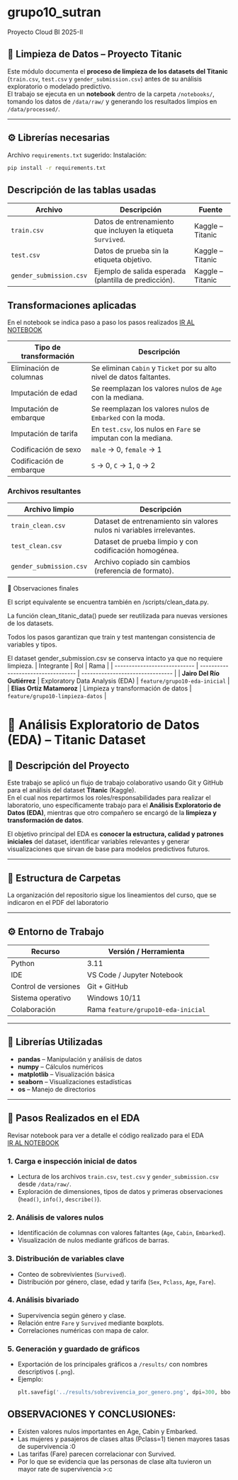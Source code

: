 # grupo10_sutran
Proyecto Cloud BI 2025-II

## 🧹 Limpieza de Datos – Proyecto Titanic

Este módulo documenta el **proceso de limpieza de los datasets del Titanic** (`train.csv`, `test.csv` y `gender_submission.csv`) antes de su análisis exploratorio o modelado predictivo.  
El trabajo se ejecuta en un **notebook** dentro de la carpeta `/notebooks/`, tomando los datos de `/data/raw/` y generando los resultados limpios en `/data/processed/`.

---

## ⚙️ Librerías necesarias

Archivo `requirements.txt` sugerido:
Instalación:
```bash
pip install -r requirements.txt
```

## Descripción de las tablas usadas

| Archivo                 | Descripción                                                 | Fuente           |
| ----------------------- | ----------------------------------------------------------- | ---------------- |
| `train.csv`             | Datos de entrenamiento que incluyen la etiqueta `Survived`. | Kaggle – Titanic |
| `test.csv`              | Datos de prueba sin la etiqueta objetivo.                   | Kaggle – Titanic |
| `gender_submission.csv` | Ejemplo de salida esperada (plantilla de predicción).       | Kaggle – Titanic |

## Transformaciones aplicadas
En el notebook se indica paso a paso los pasos realizados
[IR AL NOTEBOOK](notebooks/Limpieza_Titanic.ipynb)

| Tipo de transformación   | Descripción                                                          |
| ------------------------ | -------------------------------------------------------------------- |
| Eliminación de columnas  | Se eliminan `Cabin` y `Ticket` por su alto nivel de datos faltantes. |
| Imputación de edad       | Se reemplazan los valores nulos de `Age` con la mediana.             |
| Imputación de embarque   | Se reemplazan los valores nulos de `Embarked` con la moda.           |
| Imputación de tarifa     | En `test.csv`, los nulos en `Fare` se imputan con la mediana.        |
| Codificación de sexo     | `male` → 0, `female` → 1                                             |
| Codificación de embarque | `S` → 0, `C` → 1, `Q` → 2                                            |


### Archivos resultantes
| Archivo limpio          | Descripción                                                           |
| ----------------------- | --------------------------------------------------------------------- |
| `train_clean.csv`       | Dataset de entrenamiento sin valores nulos ni variables irrelevantes. |
| `test_clean.csv`        | Dataset de prueba limpio y con codificación homogénea.                |
| `gender_submission.csv` | Archivo copiado sin cambios (referencia de formato).                  |

🧠 Observaciones finales

El script equivalente se encuentra también en /scripts/clean_data.py.

La función clean_titanic_data() puede ser reutilizada para nuevas versiones de los datasets.

Todos los pasos garantizan que train y test mantengan consistencia de variables y tipos.

El dataset gender_submission.csv se conserva intacto ya que no requiere limpieza.
| Integrante                   | Rol                                | Rama                             |
| ---------------------------- | ---------------------------------- | -------------------------------- |
| **Jairo Del Río Gutiérrez**  | Exploratory Data Analysis (EDA)    | `feature/grupo10-eda-inicial`    |
| **Elias Ortiz Matamoroz**    | Limpieza y transformación de datos | `feature/grupo10-limpieza-datos` |


# 🧭 Análisis Exploratorio de Datos (EDA) – Titanic Dataset

## 🎯 Descripción del Proyecto

Este trabajo se aplicó un flujo de trabajo colaborativo usando Git y GitHub para el análisis del dataset **Titanic** (Kaggle).  
En el cual nos repartirmos los roles/responsabilidades para realizar el laboratorio, uno específicamente trabajo para el **Análisis Exploratorio de Datos (EDA)**, mientras que otro compañero se encargó de la **limpieza y transformación de datos**.

El objetivo principal del EDA es **conocer la estructura, calidad y patrones iniciales** del dataset, identificar variables relevantes y generar visualizaciones que sirvan de base para modelos predictivos futuros.

---

## 🧱 Estructura de Carpetas

La organización del repositorio sigue los lineamientos del curso, que se indicaron en el PDF del laboratorio

---

## ⚙️ Entorno de Trabajo

| Recurso | Versión / Herramienta |
|----------|------------------------|
| Python | 3.11 |
| IDE | VS Code / Jupyter Notebook |
| Control de versiones | Git + GitHub |
| Sistema operativo | Windows 10/11 |
| Colaboración | Rama `feature/grupo10-eda-inicial` |

---

## 🧩 Librerías Utilizadas

- **pandas** – Manipulación y análisis de datos
- **numpy** – Cálculos numéricos
- **matplotlib** – Visualización básica
- **seaborn** – Visualizaciones estadísticas
- **os** – Manejo de directorios

---

## 🚀 Pasos Realizados en el EDA
Revisar notebook para ver a detalle el código realizado para el EDA <br>
[IR AL NOTEBOOK](notebooks/EDA_Titanic.ipynb)

### 1. Carga e inspección inicial de datos
- Lectura de los archivos `train.csv`, `test.csv` y `gender_submission.csv` desde `/data/raw/`.
- Exploración de dimensiones, tipos de datos y primeras observaciones (`head()`, `info()`, `describe()`).

### 2. Análisis de valores nulos
- Identificación de columnas con valores faltantes (`Age`, `Cabin`, `Embarked`).
- Visualización de nulos mediante gráficos de barras.

### 3. Distribución de variables clave
- Conteo de sobrevivientes (`Survived`).
- Distribución por género, clase, edad y tarifa (`Sex`, `Pclass`, `Age`, `Fare`).

### 4. Análisis bivariado
- Supervivencia según género y clase.
- Relación entre `Fare` y `Survived` mediante boxplots.
- Correlaciones numéricas con mapa de calor.

### 5. Generación y guardado de gráficos
- Exportación de los principales gráficos a `/results/` con nombres descriptivos (`.png`).
- Ejemplo:
  ```python
  plt.savefig('../results/sobrevivencia_por_genero.png', dpi=300, bbox_inches='tight')


## OBSERVACIONES Y CONCLUSIONES:
- Existen valores nulos importantes en Age, Cabin y Embarked.
- Las mujeres y pasajeros de clases altas (Pclass=1) tienen mayores tasas de supervivencia :0
- Las tarifas (Fare) parecen correlacionar con Survived.
- Por lo que se evidencia que las personas de clase alta tuvieron un mayor rate de supervivencia >:c
